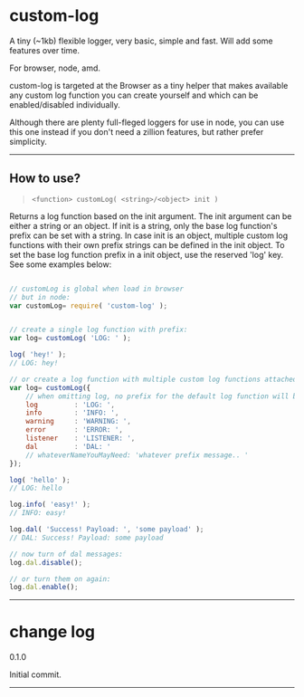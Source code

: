 custom-log
==========

A tiny (~1kb) flexible logger, very basic, simple and fast. Will add some features over time.

For browser, node, amd.

custom-log is targeted at the Browser as a tiny helper that makes available any custom log function you can
create yourself and which can be enabled/disabled individually.

Although there are plenty full-fleged loggers for use in node, you can use this one instead if you don't
need a zillion features, but rather prefer simplicity.
___

How to use?
---

> `<function> customLog( <string>/<object> init )`

Returns a log function based on the init argument. The init argument can be either a string or an object.
If init is a string, only the base log function's prefix can be set with a string. In case init is an
object, multiple custom log functions with their own prefix strings can be defined in the init object.
To set the base log function prefix in a init object, use the reserved 'log' key. See some examples below:

```javascript

// customLog is global when load in browser
// but in node:
var customLog= require( 'custom-log' );


// create a single log function with prefix:
var log= customLog( 'LOG: ' );

log( 'hey!' );
// LOG: hey!

// or create a log function with multiple custom log functions attached to it:
var log= customLog({
	// when omitting log, no prefix for the default log function will be used
	log			: 'LOG: ',
	info		: 'INFO: ',
	warning		: 'WARNING: ',
	error		: 'ERROR: ',
	listener	: 'LISTENER: ',
	dal			: 'DAL: '
	// whateverNameYouMayNeed: 'whatever prefix message.. '
});

log( 'hello' );
// LOG: hello

log.info( 'easy!' );
// INFO: easy!

log.dal( 'Success! Payload: ', 'some payload' );
// DAL: Success! Payload: some payload

// now turn of dal messages:
log.dal.disable();

// or turn them on again:
log.dal.enable();

```
___


change log
==========

0.1.0

Initial commit.

___